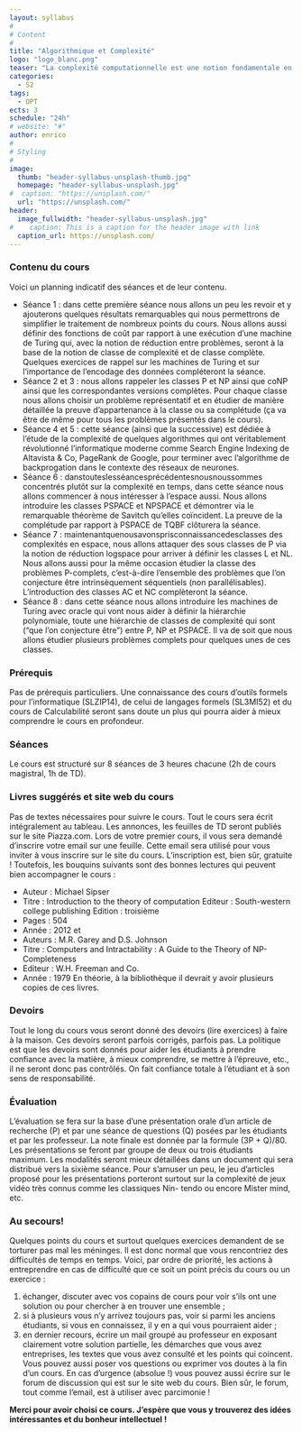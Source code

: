 ```yaml
---
layout: syllabus
#
# Content
#
title: "Algorithmique et Complexité"
logo: "logo_blanc.png"
teaser: "La complexité computationnelle est une notion fondamentale en informatique qui essaye de comparer/classer les algorithmes par rapport à des fonctions de coût des ressources demandées par leur exécution (complète). La complexité d’un algorithme est donc une mesure de la qualité et comme toute mesure elle a besoin d’un système de référence. Les machines de Turing vont être notre principal système de référence."
categories:
  - S2
tags:
  - OPT
ects: 3
schedule: "24h"
# website: "#"
author: enrico
#
# Styling
#
image:
  thumb: "header-syllabus-unsplash-thumb.jpg"
  homepage: "header-syllabus-unsplash.jpg"
#  caption: "https://unsplash.com/"
  url: "https://unsplash.com/"
header:
  image_fullwidth: "header-syllabus-unsplash.jpg"
#    caption: This is a caption for the header image with link
  caption_url: https://unsplash.com/  
---
```


### Contenu du cours ###
Voici un planning indicatif des séances et de leur contenu.
 - Séance 1 : dans cette première séance nous allons un peu les revoir et y ajouterons quelques résultats remarquables qui nous permettrons de simplifier le traitement de nombreux points du cours. Nous allons aussi définir des fonctions de coût par rapport à une exécution d’une machine de Turing qui, avec la notion de réduction entre problèmes, seront à la base de la notion de classe de complexité et de classe complète. Quelques exercices de rappel sur les machines de Turing et sur l’importance de l’encodage des données compléteront la séance.
 - Séance 2 et 3 : nous allons rappeler les classes P et NP ainsi que coNP ainsi que les correspondantes versions complètes. Pour chaque classe nous allons choisir un problème représentatif et en étudier de manière détaillée la preuve d’appartenance à la classe ou sa complétude (ça va être de même pour tous les problèmes présentés dans le cours).
 - Séance 4 et 5 : cette séance (ainsi que la successive) est dédiée à l’étude de la complexité de quelques algorithmes qui ont véritablement révolutionné l’informatique moderne comme Search Engine Indexing de Altavista & Co, PageRank de Google, pour terminer avec l’algorithme de backprogation dans le contexte des réseaux de neurones.
 - Séance 6 : danstouteslesséancesprécédentesnousnoussommes concentrés plutôt sur la complexité en temps, dans cette séance nous allons commencer à nous intéresser à l’espace aussi. Nous allons introduire les classes PSPACE et NPSPACE et démontrer via le remarquable théorème de Savitch qu’elles coïncident. La preuve de la complétude par rapport à PSPACE de TQBF clôturera la séance.
 - Séance 7 : maintenantquenousavonsprisconnaissancedesclasses des complexités en espace, nous allons attaquer des sous classes de P via la notion de réduction logspace pour arriver à définir les classes L et NL. Nous allons aussi pour la même occasion étudier la classe des problèmes P-complets, c’est-à-dire l’ensemble des problèmes que l’on conjecture être intrinsèquement séquentiels (non parallélisables). L’introduction des classes AC et NC complèteront la séance.
 - Séance 8 : dans cette séance nous allons introduire les machines de Turing avec oracle qui vont nous aider à définir la hiérarchie polynomiale, toute une hiérarchie de classes de complexité qui sont (“que l’on conjecture être”) entre P, NP et PSPACE. Il va de soit que nous allons étudier plusieurs problèmes complets pour quelques unes de ces classes.

### Prérequis ###
Pas de prérequis particuliers. Une connaissance des cours d’outils formels pour l’informatique (SLZIP14), de celui de langages formels (SL3MI52) et du cours de Calculabilité seront sans doute un plus qui pourra aider à mieux comprendre le cours en profondeur.

### Séances ###
Le cours est structuré sur 8 séances de 3 heures chacune (2h de cours magistral, 1h de TD).

### Livres suggérés et site web du cours ###
Pas de textes nécessaires pour suivre le cours. Tout le cours sera écrit intégralement au tableau. Les annonces, les feuilles de TD seront publiés sur le site Piazza.com. Lors de votre premier cours, il vous sera demandé d’inscrire votre email sur une feuille. Cette email sera utilisé pour vous inviter à vous inscrire sur le site du cours. L’inscription est, bien sûr, gratuite !
Toutefois, les bouquins suivants sont des bonnes lectures qui peuvent bien accompagner le cours :
 - Auteur : Michael Sipser
 - Titre : Introduction to the theory of computation Editeur : South-western college publishing Edition : troisième
 - Pages : 504
 - Année : 2012
et
 - Auteurs : M.R. Garey and D.S. Johnson
 - Titre : Computers and Intractability : A Guide to the Theory of NP-Completeness
 - Editeur : W.H. Freeman and Co.
- Année : 1979
En théorie, à la bibliothèque il devrait y avoir plusieurs copies de ces livres.

### Devoirs ###
Tout le long du cours vous seront donné des devoirs (lire exercices) à faire à la maison. Ces devoirs seront parfois corrigés, parfois pas. La politique est que les devoirs sont donnés pour aider les étudiants à prendre confiance avec la matière, à mieux comprendre, se mettre à l’épreuve, etc., il ne seront donc pas contrôlés. On fait confiance totale à l’étudiant et à son sens de responsabilité.


### Évaluation ###
L’évaluation se fera sur la base d’une présentation orale d’un article de recherche (P) et par une séance de questions (Q) posées par les étudiants et par les professeur. La note finale est donnée par la formule (3P + Q)/80. Les présentations se feront par groupe de deux ou trois étudiants maximum. Les modalités seront mieux détaillées dans un document qui sera distribué vers la sixième séance. Pour s’amuser un peu, le jeu d’articles proposé pour les présentations porteront surtout sur la complexité de jeux vidéo très connus comme les classiques Nin- tendo ou encore Mister mind, etc.

### Au secours! ###
Quelques points du cours et surtout quelques exercices demandent de se torturer pas mal les méninges. Il est donc normal que vous rencontriez des difficultés de temps en temps. Voici, par ordre de priorité, les actions à entreprendre en cas de difficulté que ce soit un point précis du cours ou un exercice :
1. échanger, discuter avec vos copains de cours pour voir s’ils ont une solution ou pour chercher à en trouver une ensemble ;
2. si à plusieurs vous n’y arrivez toujours pas, voir si parmi les anciens étudiants, si vous en connaissez, il y en a qui vous pourraient aider ;
3. en dernier recours, écrire un mail groupé au professeur en exposant clairement votre solution partielle, les démarches que vous avez entreprises, les textes que vous avez consulté et les points qui coincent. Vous pouvez aussi poser vos questions ou exprimer vos doutes à la fin d’un cours.
En cas d’urgence (absolue !) vous pouvez aussi écrire sur le forum de discussion qui est sur le site web du cours. Bien sûr, le forum, tout comme l’email, est à utiliser avec parcimonie !

**Merci pour avoir choisi ce cours. J’espère que vous y trouverez des idées intéressantes et du bonheur intellectuel !**


